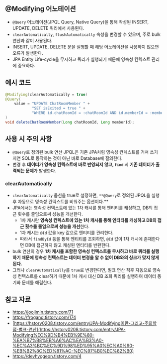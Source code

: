 ## @Modifying 어노테이션

- `@Query` 어노테이션(JPQL Query, Native Query)을 통해 작성된 INSERT, UPDATE, DELETE 쿼리에서 사용된다.
- `clearAutomatically`, `flushAutomatically` 속성을 변경할 수 있으며, 주로 bulk 연산과 같이 사용된다.
- INSERT, UPDATE, DELETE 문을 실행할 때 해당 어노테이션을 사용하지 않으면 오류가 발생한다.
- JPA Entity Life-cycle을 무시하고 쿼리가 실행되기 때문에 영속성 컨텍스트 관리에 중요하다.

## 예시 코드

```java
@Modifying(clearAutomatically = true)
@Query(
    value = "UPDATE ChatRoomMember " +
            "SET isExited = true " +
            "WHERE id.chatRoomId = :chatRoomId AND id.memberId = :memberId"
)
void deleteChatRoomMember(Long chatRoomId, Long memberId);
```

## 사용 시 주의 사항

- `@Query`로 정의된 bulk 연산 JPQL은 기존 JPA처럼 영속성 컨텍스트를 거쳐 쓰기 지연 SQL로 동작하는 것이 아닌 바로 Database에 질의한다.
- 변경 후 **데이터가 영속성 컨텍스트에 바로 반영되지 않고, `find` 시 기존 데이터가 출력되는 문제**가 발생한다.

### clearAutomatically

- `clearAutomatically` 옵션을 true로 설정하면, `**@Query`로 정의된 JPQL을 실행 후 자동으로 영속성 컨텍스트를 비워주는 옵션이다.**
- JPA에서는 영속성 컨텍스트에 있는 1차 캐시를 통해 엔티티를 캐싱하고, DB의 접근 횟수를 줄임으로써 성능을 개선한다.
    - 1차 캐시란 **영속성 컨텍스트에 있는 1차 캐시를 통해 엔티티를 캐싱하고 DB의 접근 횟수를 줄임으로써 성능을 개선**한다.
    - 1차 캐시는 `@Id` 값을 key 값으로 엔티티를 관리한다.
    - 따라서 `findById` 등을 통해 엔티티를 조회하면, `@Id` 값이 1차 캐시에 존재한다면 DB에 접근하지 않고 캐싱된 엔티티를 반환한다.
- bulk 연산의 경우 **1차 캐시를 포함한 영속성 컨텍스트를 무시하고 바로 쿼리를 실행하기 때문에 영속성 컨텍스트는 데이터 변경을 알 수 없어 DB와의 싱크가 맞지 않게된다.**
- 그러나 `clearAutomatically`를 `true`로 변경한다면, 벌크 연산 직후 자동으로 영속성 컨텍스트를 clear하기 때문에 1차 캐시 대신 DB 조회 쿼리를 실행하여 데이터 동기화 문제를 해결한다.

## 참고 자료

- https://joojimin.tistory.com/71
- https://frogand.tistory.com/174
- [https://hstory0208.tistory.com/entry/JPA-Modifying이란-그리고-주의할점-벌크-연산](https://hstory0208.tistory.com/entry/JPA-Modifying%EC%9D%B4%EB%9E%80-%EA%B7%B8%EB%A6%AC%EA%B3%A0-%EC%A3%BC%EC%9D%98%ED%95%A0%EC%A0%90-%EB%B2%8C%ED%81%AC-%EC%97%B0%EC%82%B0)
- https://devhyogeon.tistory.com/4